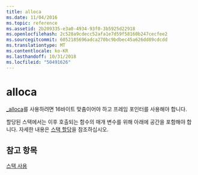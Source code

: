 ```yaml
---
title: alloca
ms.date: 11/04/2016
ms.topic: reference
ms.assetid: 2b209335-e3a0-4934-93f0-3b5925d22918
ms.openlocfilehash: 2c528a9cdecc52afa1e7d59f58160b247cecfee2
ms.sourcegitcommit: 6052185696adca270bc9bdbec45a626dd89cdcdd
ms.translationtype: MT
ms.contentlocale: ko-KR
ms.lasthandoff: 10/31/2018
ms.locfileid: "50491626"
---
```

# <a name="alloca"></a>alloca

[_alloca](../c-runtime-library/reference/alloca.md)를 사용하려면 16바이트 맞춤이어야 하고 프레임 포인터를 사용해야 합니다.

할당된 스택에서는 이후 호출되는 함수의 매개 변수를 위해 아래에 공간을 포함해야 합니다. 자세한 내용은 [스택 할당](../build/stack-allocation.md)을 참조하십시오.

## <a name="see-also"></a>참고 항목

[스택 사용](../build/stack-usage.md)
